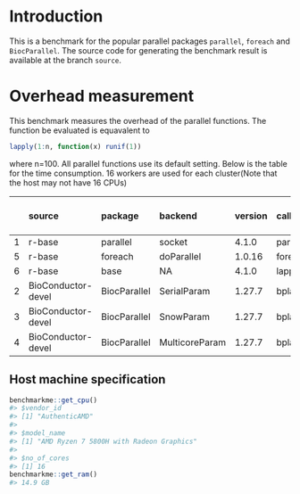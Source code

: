 
# Introduction
This is a benchmark for the popular parallel packages `parallel`, `foreach` and `BiocParallel`. The source code for generating the benchmark result is available at the branch `source`.


# Overhead measurement
This benchmark measures the overhead of the parallel functions. The function be evaluated is equavalent to

```r
lapply(1:n, function(x) runif(1))
```
where n=100. All parallel functions use its default setting. Below is the table for the time consumption. 16 workers are used for each cluster(Note that the host may not have 16 CPUs)

|   |source             |package      |backend        |version |call      | time(sec)| performance relative to baseline(%)|
|:--|:------------------|:------------|:--------------|:-------|:---------|---------:|-----------------------------------:|
|1  |r-base             |parallel     |socket         |4.1.0   |parLapply |      0.00|                                 NaN|
|5  |r-base             |foreach      |doParallel     |1.0.16  |foreach   |      0.08|                                   0|
|6  |r-base             |base         |NA             |4.1.0   |lapply    |      0.00|                                 NaN|
|2  |BioConductor-devel |BiocParallel |SerialParam    |1.27.7  |bplapply  |      0.13|                                   0|
|3  |BioConductor-devel |BiocParallel |SnowParam      |1.27.7  |bplapply  |      0.16|                                   0|
|4  |BioConductor-devel |BiocParallel |MulticoreParam |1.27.7  |bplapply  |       Inf|                                   0|

## Host machine specification

```r
benchmarkme::get_cpu()
#> $vendor_id
#> [1] "AuthenticAMD"
#> 
#> $model_name
#> [1] "AMD Ryzen 7 5800H with Radeon Graphics"
#> 
#> $no_of_cores
#> [1] 16
benchmarkme::get_ram()
#> 14.9 GB
```

